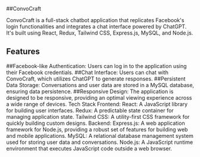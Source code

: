 ##ConvoCraft

ConvoCraft is a full-stack chatbot application that replicates Facebook's login functionalities and integrates a chat interface powered by ChatGPT. It's built using React, Redux, Tailwind CSS, Express.js, MySQL, and Node.js.

## Features
##Facebook-like Authentication: Users can log in to the application using their Facebook credentials.
##Chat Interface: Users can chat with ConvoCraft, which utilizes ChatGPT to generate responses.
##Persistent Data Storage: Conversations and user data are stored in a MySQL database, ensuring data persistence.
##Responsive Design: The application is designed to be responsive, providing an optimal viewing experience across a wide range of devices.
Tech Stack
Frontend:
React: A JavaScript library for building user interfaces.
Redux: A predictable state container for managing application state.
Tailwind CSS: A utility-first CSS framework for quickly building custom designs.
Backend:
Express.js: A web application framework for Node.js, providing a robust set of features for building web and mobile applications.
MySQL: A relational database management system used for storing user data and conversations.
Node.js: A JavaScript runtime environment that executes JavaScript code outside a web browser.

